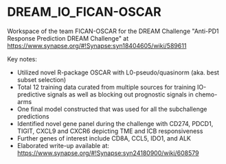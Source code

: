 # DREAM_IO_FICAN-OSCAR

Workspace of the team FICAN-OSCAR for the DREAM Challenge "Anti-PD1 Response Prediction DREAM Challenge" at https://www.synapse.org/#!Synapse:syn18404605/wiki/589611

Key notes:
- Utilized novel R-package OSCAR with L0-pseudo/quasinorm (aka. best subset selection)
- Total 12 training data curated from multiple sources for training IO-predictive signals as well as blocking out prognostic signals in chemo-arms
- One final model constructed that was used for all the subchallenge predictions
- Identified novel gene panel during the challenge with CD274, PDCD1, TIGIT, CXCL9 and CXCR6 depicting TME and ICB responsiveness
- Further genes of interest include CD8A, CCL5, IDO1, and ALK
- Elaborated write-up available at: https://www.synapse.org/#!Synapse:syn24180900/wiki/608579
